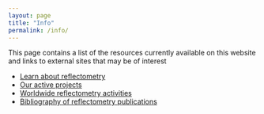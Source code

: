 ```yaml
---
layout: page
title: "Info"
permalink: /info/
---
```


This page contains a list of the resources currently available on this website and links to external sites that may be of interest

  * [Learn about reflectometry](../working_groups/edu_and_outreach/learning/)
  * [Our active projects](../projects/)
  * [Worldwide reflectometry activities](./activities/)
  * [Bibliography of reflectometry publications](./bibliography/)
